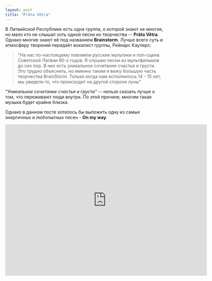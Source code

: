 ```yaml
---
layout: post
title: "Prāta Vētra"
---
```


В Латвийской Республике есть одна группа, о которой знают не многие, но мало кто не слышал хоть одной песни их творчества -- **Prāta Vētra**. Однако многие знают её под названием **Brainstorm**. Лучше всего суть и атмосферу творений передаёт вокалист группы, Рейнарс Кауперс:

> "На нас по-настоящему повлияли русские мультики и поп-сцена Советской Латвии 80-х годов. Я слушаю песни из мультфильмов до сих пор. В них есть уникальное сочетание счастья и грусти. Это трудно объяснить, но именно таким я вижу большую часть творчества BrainStorm. Только когда нам исполнилось 14 - 15 лет, мы увидели то, что происходит на другой стороне луны"

*"Уникальное сочетание счастья и грусти"* -- нельзя сказать лучше о том, что переживают люди внутри. По этой причине, многим такая музыка будет крайне близка.

Однако в данном посте хотелось бы выложить одну из самых энергичных и любопытных песен - **On my way**.

<iframe width="640" height="480" src="http://www.youtube.com/embed/1EprVjTgRmI?rel=0" frameborder="0" allowfullscreen></iframe>
